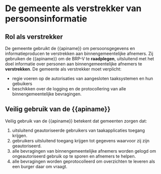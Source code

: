 # De gemeente als verstrekker van persoonsinformatie  

## Rol als verstrekker
De gemeente gebruikt de {{apiname}} om persoonsgegevens en informatieproducen te verstrekken aan binnengemeentelijke afnemers. Zij gebruiken de {{apiname}} om de BRP-V te **raadplegen**, uitsluitend met het doel informatie over personen aan binnengemeentelijke afnemers te **verstrekken**. De gemeente als verstrekker moet verplicht:
- regie voeren op de autorisaties van aangesloten taaksystemen en hun gebuikers
- beschikken over de logging en de protocollering van alle binnengemeentelijke bevragingen.

## Veilig gebruik van de {{apiname}}
Veilig gebruik van de {{apiname}} betekent dat gemeenten zorgen dat:
1. uitsluitend geautoriseerde gebruikers van taakapplicaties toegang krijgen.
2. gebruikers uitsluitend toegang krijgen tot gegevens waarvoor zij zijn geautoriseerd.
3. alle bevragingen van binnengemeentelijke afnemers worden gelogd om ongeautoriseerd gebruik op te sporen en afnemers te helpen.
4. alle bevragingen worden geprotocolleerd om overzichten te leveren als een burger daar om vraagt.

